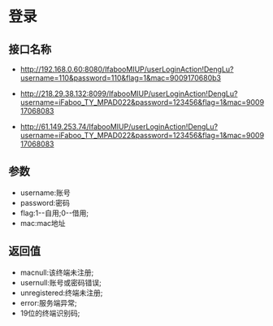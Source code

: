 # 登录

## 接口名称

- <http://192.168.0.60:8080/IfabooMIUP/userLoginAction!DengLu?username=110&password=110&flag=1&mac=9009170680b3>
- <http://218.29.38.132:8099/IfabooMIUP/userLoginAction!DengLu?username=iFaboo_TY_MPAD022&password=123456&flag=1&mac=900917068083>

- <http://61.149.253.74/IfabooMIUP/userLoginAction!DengLu?username=iFaboo_TY_MPAD022&password=123456&flag=1&mac=900917068083>

## 参数

- username:账号
- password:密码
- flag:1--自用;0--借用;
- mac:mac地址

## 返回值

- macnull:该终端未注册;
- usernull:账号或密码错误;
- unregistered:终端未注册;
- error:服务端异常;
- 19位的终端识别码;

